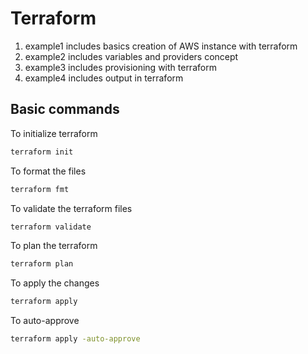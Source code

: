 # Terraform

1. example1 includes basics creation of AWS instance with terraform
2. example2 includes variables and providers concept
3. example3 includes provisioning with terraform
4. example4 includes output in terraform

## Basic commands

To initialize terraform

```bash
terraform init
```

To format the files
```bash
terraform fmt
```

To validate the terraform files
```bash
terraform validate
```

To plan the terraform
```bash
terraform plan
```

To apply the changes
```bash
terraform apply
```

To auto-approve
```bash
terraform apply -auto-approve
```
